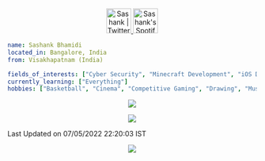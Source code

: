 <p align="center">
<br/>
<a href="https://twitter.com/Sashank_xP">
  <img alt="Sashank | Twitter" width="50px" src="https://user-images.githubusercontent.com/43545812/144034996-602b144a-16e1-41cc-99e7-c6040b20dcaf.png"/>
<a href="https://open.spotify.com/user/31vqatrwmz74iax3f4iubksmsubq">
  <img alt="Sashank's Spotify" width="50px" src="https://user-images.githubusercontent.com/43545812/144035120-1ad5169b-91c7-4078-bef9-6a82c733f373.png" />
</a>
<br>

</p>

```yaml
name: Sashank Bhamidi
located_in: Bangalore, India
from: Visakhapatnam (India)

fields_of_interests: ["Cyber Security", "Minecraft Development", "iOS Development", "Android Development", "Graphic Desgining"]
currently_learning: ["Everything"]
hobbies: ["Basketball", "Cinema", "Competitive Gaming", "Drawing", "Music"]
```

<p align="center">
  <a href="https://isashank.vercel.app/api/now-playing?open">
    <img src="https://isashank.vercel.app/api/now-playing">
  </a>
</p>

<p align="center">
  <img src="https://isashank.vercel.app/api/top-played">
</p>

   Last Updated on 07/05/2022 22:20:03 IST

<p align="center">
  <img src="https://capsule-render.vercel.app/api?type=waving&color=gradient&height=60&section=footer"/>
</p>

